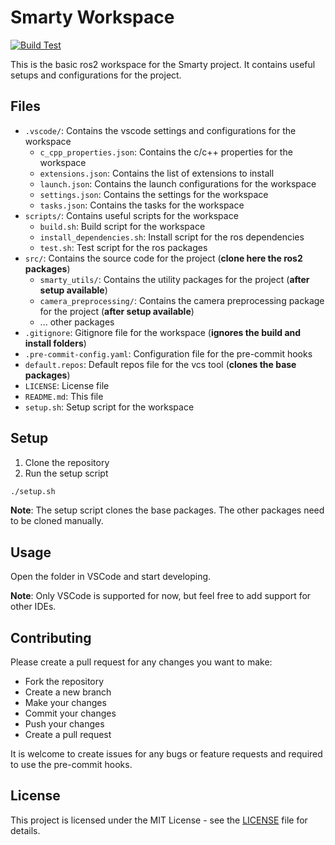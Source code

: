 # Smarty Workspace

  [![Build Test](https://github.com/DHBW-Smart-Rollerz/smarty_workspace/actions/workflows/build-test.yaml/badge.svg)](https://github.com/DHBW-Smart-Rollerz/smarty_workspace/actions/workflows/build-test.yaml)

This is the basic ros2 workspace for the Smarty project. It contains useful setups and configurations for the project.

## Files

- `.vscode/`: Contains the vscode settings and configurations for the workspace
  - `c_cpp_properties.json`: Contains the c/c++ properties for the workspace
  - `extensions.json`: Contains the list of extensions to install
  - `launch.json`: Contains the launch configurations for the workspace
  - `settings.json`: Contains the settings for the workspace
  - `tasks.json`: Contains the tasks for the workspace
- `scripts/`: Contains useful scripts for the workspace
  - `build.sh`: Build script for the workspace
  - `install_dependencies.sh`: Install script for the ros dependencies
  - `test.sh`: Test script for the ros packages
- `src/`: Contains the source code for the project (**clone here the ros2 packages**)
  - `smarty_utils/`: Contains the utility packages for the project (**after setup available**)
  - `camera_preprocessing/`: Contains the camera preprocessing package for the project (**after setup available**)
  - ... other packages
- `.gitignore`: Gitignore file for the workspace (**ignores the build and install folders**)
- `.pre-commit-config.yaml`: Configuration file for the pre-commit hooks
- `default.repos`: Default repos file for the vcs tool (**clones the base packages**)
- `LICENSE`: License file
- `README.md`: This file
- `setup.sh`: Setup script for the workspace

## Setup

1. Clone the repository
2. Run the setup script
```bash
./setup.sh
```

**Note**: The setup script clones the base packages. The other packages need to be cloned manually.

## Usage

Open the folder in VSCode and start developing.

**Note**: Only VSCode is supported for now, but feel free to add support for other IDEs.

## Contributing

Please create a pull request for any changes you want to make:

- Fork the repository
- Create a new branch
- Make your changes
- Commit your changes
- Push your changes
- Create a pull request

It is welcome to create issues for any bugs or feature requests and required to use the pre-commit hooks.

## License

This project is licensed under the MIT License - see the [LICENSE](LICENSE) file for details.
